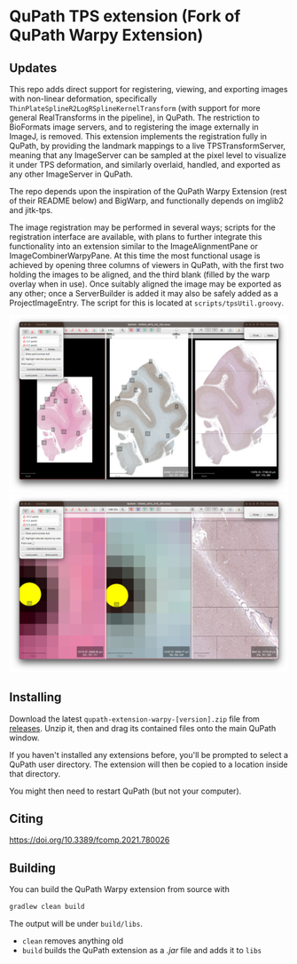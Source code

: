 # QuPath TPS extension (Fork of QuPath Warpy Extension)

## Updates

This repo adds direct support for registering, viewing, and exporting images with non-linear deformation, specifically `ThinPlateSplineR2LogRSplineKernelTransform` (with support for more general RealTransforms in the pipeline), in QuPath. The restriction to BioFormats image servers, and to registering the image externally in ImageJ, is removed. This extension implements the registration fully in QuPath, by providing the landmark mappings to a live TPSTransformServer, meaning that any ImageServer can be sampled at the pixel level to visualize it under TPS deformation, and similarly overlaid, handled, and exported as any other ImageServer in QuPath.

The repo depends upon the inspiration of the QuPath Warpy Extension (rest of their README below) and BigWarp, and functionally depends on imglib2 and jitk-tps.

The image registration may be performed in several ways; scripts for the registration interface are available, with plans to further integrate this functionality into an extension similar to the ImageAlignmentPane or ImageCombinerWarpyPane. At this time the most functional usage is achieved by opening three columns of viewers in QuPath, with the first two holding the images to be aligned, and the third blank (filled by the warp overlay when in use). Once suitably aligned the image may be exported as any other; once a ServerBuilder is added it may also be safely added as a ProjectImageEntry. The script for this is located at `scripts/tpsUtil.groovy`.

![](interface1.png)
![](interface2.png)

## Installing

Download the latest `qupath-extension-warpy-[version].zip` file from [releases](https://github.com/biop/qupath-extension-warpy/releases). Unzip it, then and drag its contained files onto the main QuPath window.

If you haven't installed any extensions before, you'll be prompted to select a QuPath user directory.
The extension will then be copied to a location inside that directory.

You might then need to restart QuPath (but not your computer).

## Citing

https://doi.org/10.3389/fcomp.2021.780026

## Building

You can build the QuPath Warpy extension from source with

```bash
gradlew clean build
```

The output will be under `build/libs`.

* `clean` removes anything old
* `build` builds the QuPath extension as a *.jar* file and adds it to `libs` 
